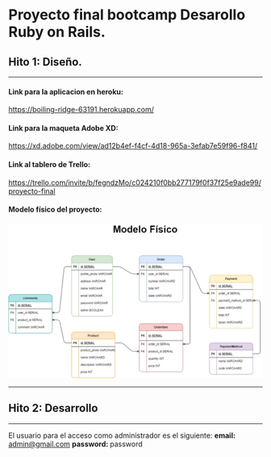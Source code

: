 # Proyecto final bootcamp Desarollo Ruby on Rails.
## Hito 1: Diseño.
------
#### Link para la aplicacion en heroku: 
https://boiling-ridge-63191.herokuapp.com/

#### Link para la maqueta Adobe XD:
https://xd.adobe.com/view/ad12b4ef-f4cf-4d18-965a-3efab7e59f96-f841/

#### Link al tablero de Trello:
https://trello.com/invite/b/fegndzMo/c024210f0bb277179f0f37f25e9ade99/proyecto-final

#### Modelo físico del proyecto:
![Modelo Físico proyecto.](https://raw.githubusercontent.com/Deyna-5/Proyecto-final-Ruby-on-Rails/master/Hito_diseño/Modelo_físico.png)

------
## Hito 2: Desarrollo
------
El usuario para el acceso como administrador es el siguiente:
<strong>email: </strong> admin@gmail.com
<strong>password: </strong> password
